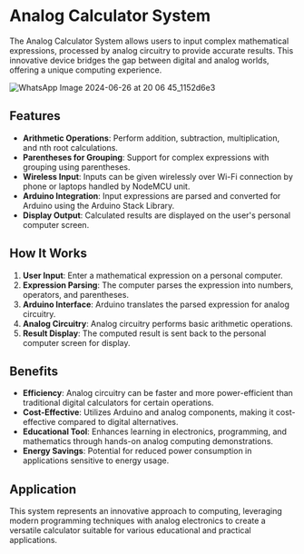 # Analog Calculator System

The Analog Calculator System allows users to input complex mathematical expressions, processed by analog circuitry to provide accurate results. This innovative device bridges the gap between digital and analog worlds, offering a unique computing experience.

![WhatsApp Image 2024-06-26 at 20 06 45_1152d6e3](https://github.com/HardikJainGit/Analog-Calculator/assets/133627261/92d54893-f969-4589-b7af-ac9e66e79cc1)

## Features

- **Arithmetic Operations**: Perform addition, subtraction, multiplication, and nth root calculations.
- **Parentheses for Grouping**: Support for complex expressions with grouping using parentheses.
- **Wireless Input**: Inputs can be given wirelessly over Wi-Fi connection by phone or laptops handled by NodeMCU unit.
- **Arduino Integration**: Input expressions are parsed and converted for Arduino using the Arduino Stack Library.
- **Display Output**: Calculated results are displayed on the user's personal computer screen.

## How It Works

1. **User Input**: Enter a mathematical expression on a personal computer.
2. **Expression Parsing**: The computer parses the expression into numbers, operators, and parentheses.
3. **Arduino Interface**: Arduino translates the parsed expression for analog circuitry.
4. **Analog Circuitry**: Analog circuitry performs basic arithmetic operations.
5. **Result Display**: The computed result is sent back to the personal computer screen for display.

## Benefits

- **Efficiency**: Analog circuitry can be faster and more power-efficient than traditional digital calculators for certain operations.
- **Cost-Effective**: Utilizes Arduino and analog components, making it cost-effective compared to digital alternatives.
- **Educational Tool**: Enhances learning in electronics, programming, and mathematics through hands-on analog computing demonstrations.
- **Energy Savings**: Potential for reduced power consumption in applications sensitive to energy usage.

## Application

This system represents an innovative approach to computing, leveraging modern programming techniques with analog electronics to create a versatile calculator suitable for various educational and practical applications.
